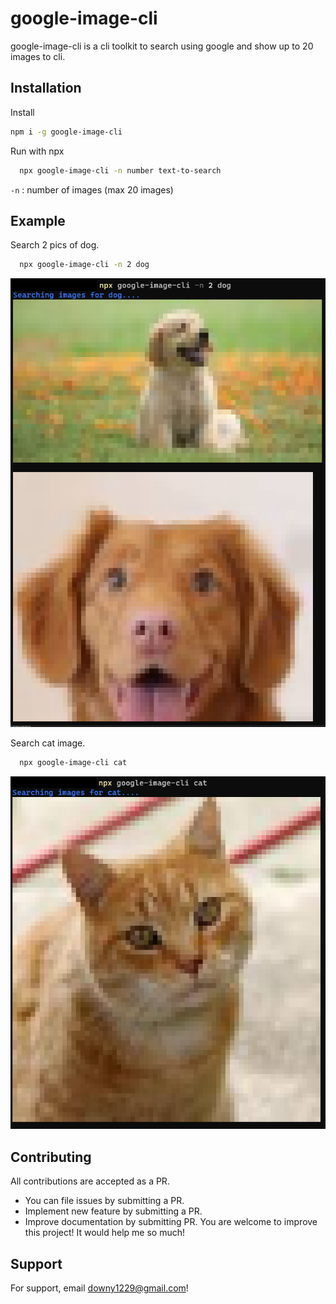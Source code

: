 # google-image-cli

google-image-cli is a cli toolkit to search using google and show up to 20 images to cli.

## Installation
Install 
```bash
npm i -g google-image-cli
```


Run with npx

```bash
  npx google-image-cli -n number text-to-search
```

`-n` : number of images (max 20 images)

## Example
Search 2 pics of dog.
```bash
  npx google-image-cli -n 2 dog
```

![dog](wiki/dog.png)

Search cat image.
```bash
  npx google-image-cli cat
```

![cat](wiki/cat.png)

## Contributing

All contributions are accepted as a PR.

* You can file issues by submitting a PR.
* Implement new feature by submitting a PR.
* Improve documentation by submitting PR.
You are welcome to improve this project! It would help me so much!
## Support

For support, email downy1229@gmail.com!